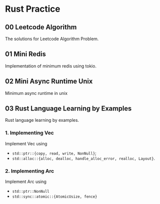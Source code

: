 # Rust Practice

## 00 Leetcode Algorithm

The solutions for Leetcode Algorithm Problem.

## 01 Mini Redis

Implementation of minimum redis using tokio.

## 02 Mini Async Runtime Unix

Minimum async runtime in unix

## 03 Rust Language Learning by Examples

Rust language learning by examples.

### 1. Implementing Vec

Implement Vec using 
- `std::ptr::{copy, read, write, NonNull}`;
- `std::alloc::{alloc, dealloc, handle_alloc_error, realloc, Layout}`.

### 2. Implementing Arc

Implement Arc using
- `std::ptr::NonNull`
- `std::sync::atomic::{AtomicUsize, fence}`